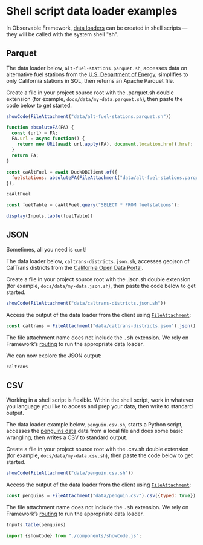 # Shell script data loader examples

In Observable Framework, [data loaders](../loaders) can be created in shell scripts — they will be called with the system shell "sh".

## Parquet

The data loader below, `alt-fuel-stations.parquet.sh`, accesses data on alternative fuel stations from the [U.S. Department of Energy](https://catalog.data.gov/dataset/alternative-fueling-station-locations-422f2), simplifies to only California stations in SQL, then returns an Apache Parquet file.

Create a file in your project source root with the .parquet.sh double extension (for example, `docs/data/my-data.parquet.sh`), then paste the code below to get started.

<!-- TODO this one needs explaining. -->

```js
showCode(FileAttachment("data/alt-fuel-stations.parquet.sh"))
```

<!-- TODO explain -->

```js echo
function absoluteFA(FA) {
  const {url} = FA;
  FA.url = async function() {
    return new URL(await url.apply(FA), document.location.href).href;
  }
  return FA;
}
```

```js echo
const caAltFuel = await DuckDBClient.of({
  fuelstations: absoluteFA(FileAttachment("data/alt-fuel-stations.parquet"))
});
```

```js echo
caAltFuel
```

```js echo
const fuelTable = caAltFuel.query("SELECT * FROM fuelstations");
```

```js echo
display(Inputs.table(fuelTable))
```

## JSON

Sometimes, all you need is `curl`!

The data loader below, `caltrans-districts.json.sh`, accesses geojson of CalTrans districts from the [California Open Data Portal](https://data.ca.gov/dataset/caltrans-districts/resource/668dacf7-e927-4ced-98aa-b495e79d40d2).

Create a file in your project source root with the .json.sh double extension (for example, `docs/data/my-data.json.sh`), then paste the code below to get started.

```js
showCode(FileAttachment("data/caltrans-districts.json.sh"))
```

Access the output of the data loader from the client using [`FileAttachment`](https://observablehq.com/framework/javascript/files):

```js echo
const caltrans = FileAttachment("data/caltrans-districts.json").json()
```

<p class="tip">The file attachment name does not include the <tt>.sh</tt> extension. We rely on Framework’s <a href="https://observablehq.com/framework/routing">routing</a> to run the appropriate data loader.

We can now explore the JSON output:

```js echo
caltrans
```

## CSV

Working in a shell script is flexible. Within the shell script, work in whatever you language you like to access and prep your data, then write to standard output.

The data loader example below, `penguin.csv.sh`, starts a Python script, accesses the [penguins data](https://journal.r-project.org/articles/RJ-2022-020/) data from a local file and does some basic wrangling, then writes a CSV to standard output.

Create a file in your project source root with the .csv.sh double extension (for example, `docs/data/my-data.csv.sh`), then paste the code below to get started.

```js
showCode(FileAttachment("data/penguin.csv.sh"))
```

Access the output of the data loader from the client using [`FileAttachment`](https://observablehq.com/framework/javascript/files):

```js echo
const penguins = FileAttachment("data/penguin.csv").csv({typed: true})
```

<p class="tip">The file attachment name does not include the <tt>.sh</tt> extension. We rely on Framework’s <a href="https://observablehq.com/framework/routing">routing</a> to run the appropriate data loader.

```js echo
Inputs.table(penguins)
```

```js
import {showCode} from "./components/showCode.js";
```
